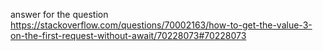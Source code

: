 answer for the question https://stackoverflow.com/questions/70002163/how-to-get-the-value-3-on-the-first-request-without-await/70228073#70228073